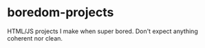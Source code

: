 # boredom-projects
HTML/JS projects I make when super bored. Don't expect anything coherent nor clean.
